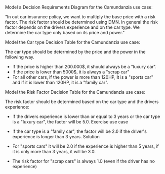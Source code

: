Model a Decision Requirements Diagram for the Camundanzia use case:

"In out car insurance policy, we want to multiply the base price with a risk factor.
The risk factor should be determined using DMN.
In general the risk factor depends on the drivers experience and on the car type.
We determine the car type only based on its price and power."

Model the Car type Decision Table for the Camundanzia use case:

The car type should be determined by the price and the power in the following way.

- If the price is higher than 200.000$, it should always be a "luxury car".
- If the price is lower than 5000$, it is always a "scrap car"
- For all other cars, if the power is more than 120HP, it is a "sports car" and if it is lower than 120HP, it is a "family car".

Model the Risk Factor Decision Table for the Camundanzia use case:

The risk factor should be determined based on the car type and the drivers experience:

- If the drivers experience is lower than or equal to 3 years or the car type is a
"luxury car", the factor will be 5.0.
Exercise use case
- If the car type is a "family car", the factor will be 2.0 if the driver's experience is longer than 3 years.
Solution
- For "sports cars" it will be 2.0 if the experience is higher than 5 years, if it is only more than 3 years, it will be 3.0.

- The risk factor for "scrap cars" is always 1.0 (even if the driver has no experience)
